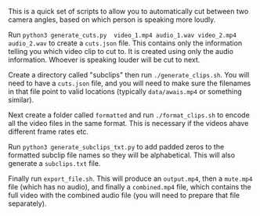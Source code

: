 This is a quick set of scripts to allow you to automatically cut between two camera angles, based on which person is speaking more loudly.

Run `python3 generate_cuts.py  video_1.mp4 audio_1.wav video_2.mp4 audio_2.wav` to create a `cuts.json` file. This contains only the information telling you which video clip to cut to. It is created using only the audio information. Whoever is speaking louder will be cut to next.

Create a directory called "subclips" then run `./generate_clips.sh`. You will need to have a `cuts.json` file, and you will need to make sure the filenames in that file point to valid locations (typically `data/awais.mp4` or something similar).

Next create a folder called `formatted` and run `./format_clips.sh` to encode all the video files in the same format. This is necessary if the videos ahave different frame rates etc. 

Run `python3 generate_subclips_txt.py` to add padded zeros to the formatted subclip file names so they will be alphabetical. This will also generate a `subclips.txt` file.

Finally run `export_file.sh`. This will produce an `output.mp4`, then a `mute.mp4` file (which has no audio), and finally a `combined.mp4` file, which contains the full video with the combined audio file (you will need to prepare that file separately).

